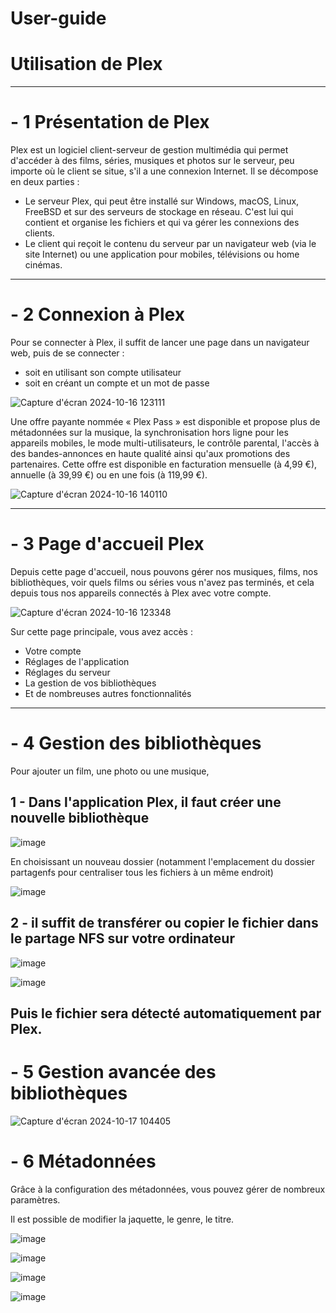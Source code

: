 # User-guide

# Utilisation de Plex 
---
# - 1 Présentation de Plex 

Plex est un logiciel client-serveur de gestion multimédia qui permet d'accéder à des films, séries, musiques et photos sur le serveur, peu importe où le client se situe, s'il a une connexion Internet. Il se décompose en deux parties : 
- Le serveur Plex, qui peut être installé sur Windows, macOS, Linux, FreeBSD et sur des serveurs de stockage en réseau. C'est lui qui contient et organise les fichiers et qui va gérer les connexions des clients.
- Le client qui reçoit le contenu du serveur par un navigateur web (via le site Internet) ou une application pour mobiles, télévisions ou home cinémas.

---
# - 2 Connexion à Plex 

Pour se connecter à Plex, il suffit de lancer une page dans un navigateur web, puis de se connecter :
- soit en utilisant son compte utilisateur
- soit en créant un compte et un mot de passe 

![Capture d'écran 2024-10-16 123111](https://github.com/user-attachments/assets/80650a01-4a63-4e75-b22f-5e36a0864577)

Une offre payante nommée « Plex Pass » est disponible et propose plus de métadonnées sur la musique, la synchronisation hors ligne pour les appareils mobiles, le mode multi-utilisateurs, le contrôle parental, l'accès à des bandes-annonces en haute qualité ainsi qu'aux promotions des partenaires. Cette offre est disponible en facturation mensuelle (à 4,99 €), annuelle (à 39,99 €) ou en une fois (à 119,99 €).

![Capture d'écran 2024-10-16 140110](https://github.com/user-attachments/assets/9b1dcf8d-c575-43b0-bc57-fa60fd8045ef)

---
# - 3 Page d'accueil Plex 

Depuis cette page d'accueil, nous pouvons gérer nos musiques, films, nos bibliothèques, voir quels films ou séries vous n'avez pas terminés, et cela depuis tous nos appareils connectés à Plex avec votre compte.

![Capture d'écran 2024-10-16 123348](https://github.com/user-attachments/assets/f0d2915e-a793-41a6-9ffd-d957b08699aa)

Sur cette page principale, vous avez accès :
- Votre compte 
- Réglages de l'application
- Réglages du serveur
- La gestion de vos bibliothèques
- Et de nombreuses autres fonctionnalités

---

# - 4 Gestion des bibliothèques

Pour ajouter un film, une photo ou une musique, 

## 1 - Dans l'application Plex, il faut créer une nouvelle bibliothèque 

![image](https://github.com/user-attachments/assets/64b0a792-5c1d-4fbc-81b0-ce378d7f1320)

En choisissant un nouveau dossier (notamment l'emplacement du dossier partagenfs pour centraliser tous les fichiers à un même endroit)

![image](https://github.com/user-attachments/assets/570b9cc5-e465-4efe-9489-6c8af413f5bc)

## 2 - il suffit de transférer ou copier le fichier dans le partage NFS sur votre ordinateur 

![image](https://github.com/user-attachments/assets/7be6ce75-46c6-430a-9f51-47dbb5e94ed7)

![image](https://github.com/user-attachments/assets/0dc376bc-294e-4a3a-8062-18fde44853be)

Puis le fichier sera détecté automatiquement par Plex.
---

# - 5 Gestion avancée des bibliothèques 

![Capture d'écran 2024-10-17 104405](https://github.com/user-attachments/assets/04631bf4-9a1c-4d2e-bb31-6fb18f70b616)

# - 6 Métadonnées

Grâce à la configuration des métadonnées, vous pouvez gérer de nombreux paramètres.

Il est possible de modifier la jaquette, le genre, le titre.

![image](https://github.com/user-attachments/assets/6bbb382c-6cca-4df7-8219-eeb26d5cee99)

![image](https://github.com/user-attachments/assets/36a6b3d5-b71d-4321-93a2-c780c1e147b6)

![image](https://github.com/user-attachments/assets/7981ee64-8eac-4be7-966a-c88dcd66cd7e)

![image](https://github.com/user-attachments/assets/4ab778b8-d464-4ff4-85ac-4fe40eac7864)
